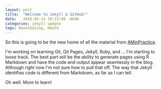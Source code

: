 ```yaml
---
layout: post
title:  "Welcome to Jekyll & GitHub!"
date:   2016-02-14 19:23:08 -0600
categories: jekyll update
tags: NavelGazing, HowTo
---
```

So this is going to be the new home of all the material from [AMinPractice][AMinPractice].

I'm working on learning Git, Git Pages, Jekyll, Ruby, and ... I'm starting to loose track. 
The best part will be the ability to generate pages using R Markdown and have the code
and output appear seamlessly in the blog. Although right now I'm not sure how to pull that off. 
The way that Jekyll identifies code is different from Markdown, as far as I can tell. 

Oh well. More to learn! 


[AMinPractice]: http://aminpractice.blogspot.com/

